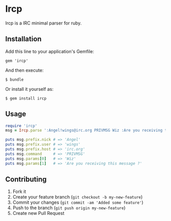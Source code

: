 # Ircp

Ircp is a IRC minimal parser for ruby.

## Installation

Add this line to your application's Gemfile:

    gem 'ircp'

And then execute:

    $ bundle

Or install it yourself as:

    $ gem install ircp

## Usage

```ruby
require 'ircp'
msg = Ircp.parse ':Angel!wings@irc.org PRIVMSG Wiz :Are you receiving this message ?'

puts msg.prefix.nick # => 'Angel'
puts msg.prefix.user # => 'wings'
puts msg.prefix.host # => 'irc.org'
puts msg.command     # => 'PRIVMSG'
puts msg.params[0]   # => 'Wiz'
puts msg.params[1]   # => 'Are you receiving this message ?'
```

## Contributing

1. Fork it
2. Create your feature branch (`git checkout -b my-new-feature`)
3. Commit your changes (`git commit -am 'Added some feature'`)
4. Push to the branch (`git push origin my-new-feature`)
5. Create new Pull Request
